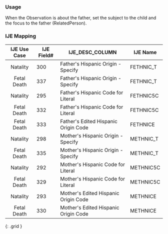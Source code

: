 ### Usage
When the Observation is about the father, set the subject to the child and the focus to the father (RelatedPerson).
### IJE Mapping
| **IJE Use Case**| **IJE Field#** |  **IJE_DESC_COLUMN**   |  **IJE Name**  |
| :---------: | --------------- | ------------ | ------------ |
| Natality| 300 | Father's Hispanic Origin - Specify | FETHNIC_T|
| Fetal Death| 337 | Father's Hispanic Origin - Specify | FETHNIC_T|
| Natality| 295 | Father's Hispanic Code for Literal | FETHNIC5C|
| Fetal Death| 332 | Father's Hispanic Code for Literal | FETHNIC5C|
| Fetal Death| 333 | Father's Edited Hispanic Origin Code | FETHNICE|
| Natality| 298 | Mother's Hispanic Origin - Specify | METHNIC_T|
| Fetal Death| 335 | Mother's Hispanic Origin - Specify | METHNIC_T|
| Natality| 292 | Mother's Hispanic Code for Literal | METHNIC5C|
| Fetal Death| 329 | Mother's Hispanic Code for Literal | METHNIC5C|
| Natality| 293 | Mother's Edited Hispanic Origin Code | METHNICE|
| Fetal Death| 330 | Mother's Edited Hispanic Origin Code | METHNICE|
{: .grid }
